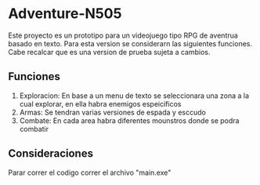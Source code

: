 # Adventure-N505

Este proyecto es un prototipo para un videojuego tipo RPG de aventrua basado en texto. Para esta version se considerarn las siguientes funciones. Cabe recalcar que es una version de prueba sujeta a cambios.

## Funciones
1. Exploracion: En base a un menu de texto se seleccionara una zona a la cual explorar, en ella habra enemigos espeicificos
2. Armas: Se tendran varias versiones de espada y esccudo 
3. Combate: En cada area habra diferentes mounstros donde se podra combatir

## Consideraciones
Parar correr el codigo correr el archivo "main.exe"
